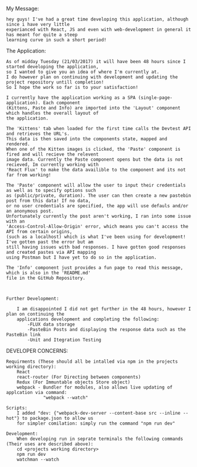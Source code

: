 My Message: 

	hey guys! I've had a great time developing this application, although since i have very little 
	experianced with React, JS and even with web-development in general it has meant for quite a steep
	learning curve in such a short period!



The Application:

	As of midday Tuesday (21/03/2017) it will have been 48 hours since I started developing the application,
	so I wanted to give you an idea of where I'm currently at.
	I do however plan on continuing with development and updating the project repository untill completion!
	So I hope the work so far is to your satisfaction!

	I currently have the application working as a SPA (single-page-application). Each component 
	(Kittens, Paste and Info) are imported into the 'Layout' component which handles the overall layout of
	the application.

	The 'Kittens' tab when loaded for the first time calls the Devtest API and retrieves the URL's.
	This data is then saved into the components state, mapped and rendered.
	When one of the Kitten images is clicked, the 'Paste' component is fired and will recieve the relevent 
	image data. Currently the Paste component opens but the data is not recieved, Im currently working with
	'React Flux' to make the data availible to the component and its not far from working!

	The 'Paste' component will allow the user to input their credentials as well as to specify options such 
	as (public/private, duration). The user can then create a new pastebin post from this data! If no data,
	or no user credentials are specified, the app will use defauls and/or an anonymous post.
	Unfortunately currently the post aren't working, I ran into some issue with an 
	'Access-Control-Allow-Origin' error, which means you can't access the API from certain origins,
	(such as a localhost) which is what I've been using for development! I've gotten past the error but am
	still having issues with bad responses. I have gotten good responses and created pastes via API mapping
	using Postman but I have yet to do so in the application.

	The 'Info' component just provides a fun page to read this message, which is also in the 'README.md'
	file in the GitHub Repository.



	Further Development:

		I am disappointed I did not get further in the 48 hours, however I plan on continuing the
		applications development and completing the following:
			-FLUX data storage
			-PasteBin Posts and displaying the response data such as the PasteBin link
			-Unit and Itegration Testing



DEVELOPER CONCERNS:

	Requirments (These should all be intalled via npm in the projects working directory): 
		React 
		react-router (For Directing between components)
		Redux (For Immuntable objects Store object)
		webpack - Bundler for modules, also allows live updating of applcation via command:
				  "webpack --watch"

	Scripts:
		I added "dev: {"webpack-dev-server --content-base src --inline --hot"} to package.json to allow us
		for simpler comilation: simply run the command "npm run dev"

	Development:
		When developing run in seprate terminals the following commands (Their uses are described above):
		cd <projects working directory>
		npm run dev 
		watchman --watch